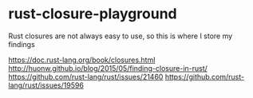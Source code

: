 # rust-closure-playground
Rust closures are not always easy to use, so this is where I store my findings

https://doc.rust-lang.org/book/closures.html
http://huonw.github.io/blog/2015/05/finding-closure-in-rust/
https://github.com/rust-lang/rust/issues/21460
https://github.com/rust-lang/rust/issues/19596
